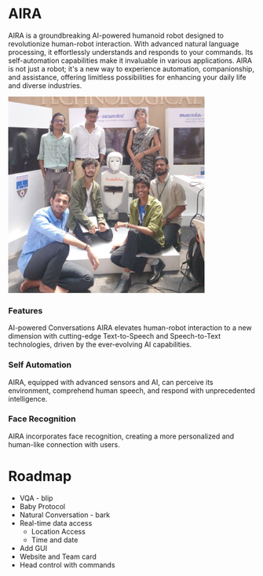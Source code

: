 
# AIRA
AIRA is a groundbreaking AI-powered humanoid robot designed to revolutionize human-robot interaction. With advanced natural language processing, it effortlessly understands and responds to your commands. Its self-automation capabilities make it invaluable in various applications. AIRA is not just a robot; it's a new way to experience automation, companionship, and assistance, offering limitless possibilities for enhancing your daily life and diverse industries.

<img src="./Images/group-pic.jpg" height="400" width="400">

### Features
AI-powered Conversations
AIRA elevates human-robot interaction to a new dimension with cutting-edge Text-to-Speech and Speech-to-Text technologies, driven by the ever-evolving AI capabilities.

### Self Automation
AIRA, equipped with advanced sensors and AI, can perceive its environment, comprehend human speech, and respond with unprecedented intelligence.

### Face Recognition
AIRA incorporates face recognition, creating a more personalized and human-like connection with users.

<!-- 
### Self Learning
Aira's capacity to learn from experience ensures its continuous growth and refinement, guaranteeing an ever-improving performance and user experience.
 -->

# Roadmap
 - VQA - blip
 - Baby Protocol
 - Natural Conversation - bark
 - Real-time data access
   - Location Access
   - Time and date
 - Add GUI
 - Website and Team card
 - Head control with commands

